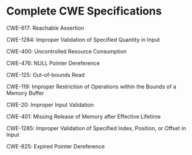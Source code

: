 

# Complete CWE Specifications

CWE-617: Reachable Assertion

CWE-1284: Improper Validation of Specified Quantity in Input

CWE-400: Uncontrolled Resource Consumption

CWE-476: NULL Pointer Dereference

CWE-125: Out-of-bounds Read

CWE-119: Improper Restriction of Operations within the Bounds of a Memory Buffer

CWE-20: Improper Input Validation

CWE-401: Missing Release of Memory after Effective Lifetime

CWE-1285: Improper Validation of Specified Index, Position, or Offset in Input

CWE-825: Expired Pointer Dereference